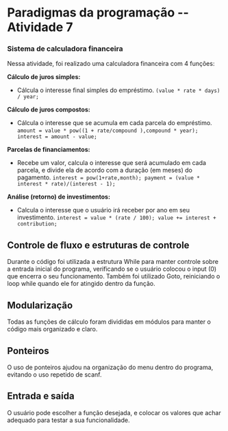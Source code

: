 # Paradigmas da programação -- Atividade 7

### Sistema de calculadora financeira 
Nessa atividade, foi realizado uma calculadora financeira com 4 funções:

**Cálculo de juros simples:**
- Cálcula o interesse final simples do empréstimo. 
` (value * rate * days) / year; `

**Cálculo de juros compostos:**
- Cálcula o interesse que se acumula em cada parcela do empréstimo. 
` amount = value * pow((1 + rate/compound ),compound * year);
  interest = amount - value; `

**Parcelas de financiamentos:**
- Recebe um valor, calcula o interesse que será acumulado em cada parcela, e divide ela de acordo com a duração (em meses) do pagamento.
` interest = pow(1+rate,month);
 payment = (value * interest * rate)/(interest - 1); `

**Análise (retorno) de investimentos:**
- Calcula o interesse que o usuário irá receber por ano em seu investimento. 
` interest = value * (rate / 100);
 value += interest + contribution; `

## Controle de fluxo e estruturas de controle

Durante o código foi utilizada a estrutura While para manter controle sobre a entrada inicial do programa, verificando se o usuário colocou o input (0) que encerra o seu funcionamento.
Também foi utilizado Goto, reiniciando o loop while quando ele for atingido dentro da função.

## Modularização

Todas as funções de cálculo foram divididas em módulos para manter o código mais organizado e claro. 

## Ponteiros

O uso de ponteiros ajudou na organização do menu dentro do programa, evitando o uso repetido de scanf. 

## Entrada e saída 

O usuário pode escolher a função desejada, e colocar os valores que achar adequado para testar a sua funcionalidade.
